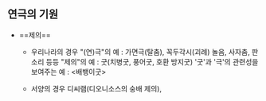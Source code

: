 ## 연극의 기원
- ==제의==
	- 우리나라의 경우
	  "(연)극"의 예 : 가면극(탈춤), 꼭두각시(괴례) 놀음, 사자춤, 판소리 등등
	  "제의"의 예 : 굿(치병굿, 풍어굿, 호환 방지굿)
	  '굿'과 '극'의 관련성을 보여주는 예 : <배뱅이굿> 
	  
	- 서양의 경우
	 디씨램(디오니소스의 숭배 제의), 